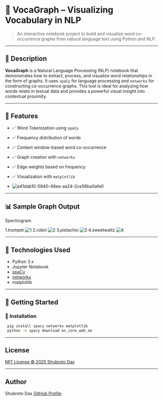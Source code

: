 # 🧠 VocaGraph – Visualizing Vocabulary in NLP

> An interactive notebook project to build and visualize word co-occurrence graphs from natural language text using Python and NLP.

---

## 📄 Description

**VocaGraph** is a Natural Language Processing (NLP) notebook that demonstrates how to extract, process, and visualize word relationships in the form of graphs. It uses `spaCy` for language processing and `networkx` for constructing co-occurrence graphs. This tool is ideal for analyzing how words relate in textual data and provides a powerful visual insight into contextual proximity.

---

## 🔧 Features

- ✅ Word Tokenization using `spaCy`
- ✅ Frequency distribution of words
- ✅ Context window-based word co-occurrence
- ✅ Graph creation with `networkx`
- ✅ Edge weights based on frequency
- ✅ Visualization with `matplotlib`

- ![a41dab10-5840-48ee-aa24-2ce56ba0afe0](https://github.com/user-attachments/assets/9b42ea7d-fed8-4be5-952f-9ea8bd770cf6)


---

## 📊 Sample Graph Output

Spectrogram


1.trumpet
![1](https://github.com/user-attachments/assets/43010df2-5ce7-4cbb-bbba-4afb652a6fb5)
2.robin
![2](https://github.com/user-attachments/assets/e89d7470-48aa-4ace-a44d-81d7e8261c20)
3.pistachio
![3](https://github.com/user-attachments/assets/db588b99-d445-4f38-a9ab-1a532e49dc44)
4.sweetwaltz
![4](https://github.com/user-attachments/assets/1e91f20c-b9f1-46e2-badc-c3ff69ef4ce3)

---

## 🧠 Technologies Used

- Python 3.x
- Jupyter Notebook
- [spaCy](https://spacy.io/)
- [networkx](https://networkx.org/)
- matplotlib

---


## 🚀 Getting Started

### 🔧 Installation
   ```bash
    pip install spacy networkx matplotlib
    python -m spacy download en_core_web_sm
```
---

## License

[MIT License © 2025 Shubroto Das](LICENSE)

---

## Author

Shubroto Das
[GitHub Profile](https://github.com/ShubrotoDas10)
